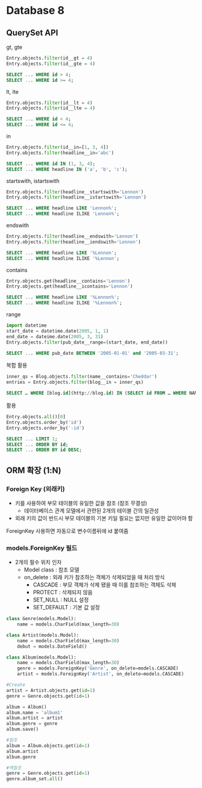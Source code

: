 # Database 8

## QuerySet API

gt, gte

```python
Entry.objects.filter(id__gt = 4)
Entry.objects.filter(id__gte = 4)
```

```sql
SELECT ... WHERE id > 4;
SELECT ... WHERE id >= 4;
```

lt, lte

```python
Entry.objects.filter(id__lt = 4)
Entry.objects.filter(id__lte = 4)
```

```sql
SELECT ... WHERE id < 4;
SELECT ... WHERE id <= 4;
```

in

```python
Entry.objects.filter(id__in=[1, 3, 4])
Entry.objects.filter(headline__in='abc')
```

```sql
SELECT ... WHERE id IN (1, 3, 4);
SELECT ... WHERE headline IN ('a', 'b', 'c');
```

startswith, istartswith

```python
Entry.objects.filter(headline__startswith='Lennon')
Entry.objects.filter(headline__istartswith='Lennon')
```

```sql
SELECT ... WHERE headline LIKE 'Lennon%';
SELECT ... WHERE headline ILIKE 'Lennon%';
```

endswith

```python
Entry.objects.filter(headline__endswith='Lennon')
Entry.objects.filter(headline__iendswith='Lennon')
```

```sql
SELECT ... WHERE headline LIKE '%Lennon';
SELECT ... WHERE headline ILIKE '%Lennon';
```

contains

```python
Entry.objects.get(headline__contains='Lennon')
Entry.objects.get(headline__icontains='Lennon')
```

```sql
SELECT ... WHERE headline LIKE '%Lennon%';
SELECT ... WHERE headline ILIKE '%Lennon%';
```

range

```python
import datetime
start_date = datetime.date(2005, 1, 1)
end_date = dateime.date(2005, 3, 31)
Entry.objects.filter(pub_date__range=(start_date, end_date))
```

```sql
SELECT ... WHERE pub_date BETWEEN '2005-01-01' and '2005-03-31';
```

복합 활용

```python
inner_qs = Blog.objects.filter(name__contains='Cheddar')
entries = Entry.objects.filter(blog__in = inner_qs)
```

```sql
SELECT … WHERE [blog.id](http://blog.id) IN (SELECT id FROM … WHERE NAME LIKE ‘%Cheddar%’);
```

활용

```python
Entry.objects.all()[0]
Entry.objects.order_by('id')
Entry.objects.order_by('-id')
```

```sql
SELECT ... LIMIT 1;
SELECT ... ORDER BY id;
SELECT ... ORDER BY id DESC;
```

## ORM 확장 (1:N)

### Foreign Key (외래키)

-   키를 사용하여 부모 테이블의 유일한 값을 참조 (참조 무결성)
    -   데이터베이스 관계 모델에서 관련된 2개의 테이블 간의 일관성
-   외래 키의 값이 반드시 부모 테이블의 기본 키일 필요는 없지만 유일한 값이어야 함

ForeignKey 사용하면 자동으로 변수이름뒤에 id 붙여줌

### models.ForeignKey 필드

-   2개의 필수 위치 인자
    -   Model class : 참조 모델
    -   on_delete : 외래 키가 참조하는 객체가 삭제되었을 때 처리 방식
        -   CASCADE : 부모 객체가 삭제 됐을 때 이를 참조하는 객체도 삭제
        -   PROTECT : 삭제되지 않음
        -   SET_NULL : NULL 설정
        -   SET_DEFAULT : 기본 값 설정

```python
class Genre(models.Model):
	name = models.CharField(max_length=30)

class Artist(models.Model):
	name = models.CharField(max_length=30)
	debut = models.DateField()

class Album(models.Model):
	name = models.CharField(max_length=30)
	genre = models.ForeignKey('Genre', on_delete=models.CASCADE)
	artist = models.ForeignKey('Artist', on_delete=models.CASCADE)

#Create
artist = Artist.objects.get(id=1)
genre = Genre.objects.get(id=1)

album = Album()
album.name = 'album1'
album.artist = artist
album.genre = genre
album.save()

#참조
album = Album.objects.get(id=1)
album.artist
album.genre

#역참조
genre = Genre.objects.get(id=1)
genre.album_set.all()
```
